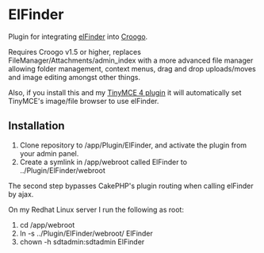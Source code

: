 # ElFinder

Plugin for integrating [elFinder](http://elfinder.org/) into [Croogo](http://croogo.org).

Requires Croogo v1.5 or higher, replaces FileManager/Attachments/admin_index with
a more advanced file manager allowing folder management, context menus, drag and drop 
uploads/moves and image editing amongst other things.

Also, if you install this and my [TinyMCE 4 plugin](https://github.com/phpMagpie/Tinymce) it will 
automatically set TinyMCE's image/file browser to use elFinder.

## Installation

1. Clone repository to /app/Plugin/ElFinder, and activate the plugin from your admin panel.
2. Create a symlink in /app/webroot called ElFinder to ../Plugin/ElFinder/webroot

The second step bypasses CakePHP's plugin routing when calling elFinder by ajax.  

On my Redhat Linux server I run the following as root:

1. cd /app/webroot
2. ln -s ../Plugin/ElFinder/webroot/ ElFinder
3. chown -h sdtadmin:sdtadmin ElFinder
